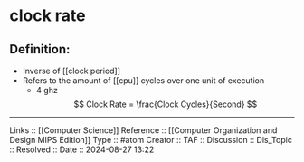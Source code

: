 # clock rate

## Definition:

- Inverse of [[clock period]]
- Refers to the amount of [[cpu]] cycles over one unit of execution
	- 4 ghz
$$
Clock Rate = \frac{Clock Cycles}{Second}
$$
---
Links :: [[Computer Science]]
Reference ::  [[Computer Organization and Design MIPS Edition]]
Type :: #atom
Creator ::
TAF ::
Discussion ::
Dis_Topic :: 
Resolved ::
Date :: 2024-08-27 13:22
